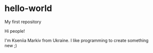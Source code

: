 # hello-world
My first repository

Hi people!

I'm Kseniia Markiv from Ukraine.
I like programming to create something new ;)
